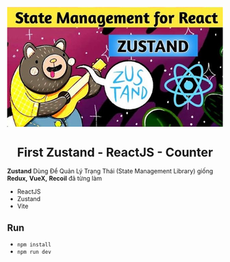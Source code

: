 <div align="center">
    <img src='./src/assets/zustand-react.jpg' width="800"/>
</div>

<div align="center">
    <h1>First Zustand - ReactJS - Counter</h1>
</div>

**Zustand** Dùng Để Quản Lý Trạng Thái (State Management Library) giống **Redux,** **VueX,** **Recoil** đã từng làm

- ReactJS
- Zustand
- Vite

## Run
- `npm install`
- `npm run dev`